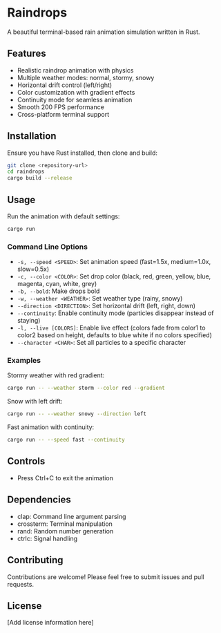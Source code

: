 # Raindrops

A beautiful terminal-based rain animation simulation written in Rust.

## Features

- Realistic raindrop animation with physics
- Multiple weather modes: normal, stormy, snowy
- Horizontal drift control (left/right)
- Color customization with gradient effects
- Continuity mode for seamless animation
- Smooth 200 FPS performance
- Cross-platform terminal support

## Installation

Ensure you have Rust installed, then clone and build:

```bash
git clone <repository-url>
cd raindrops
cargo build --release
```

## Usage

Run the animation with default settings:

```bash
cargo run
```

### Command Line Options

- `-s, --speed <SPEED>`: Set animation speed (fast=1.5x, medium=1.0x, slow=0.5x)
- `-c, --color <COLOR>`: Set drop color (black, red, green, yellow, blue, magenta, cyan, white, grey)
- `-b, --bold`: Make drops bold
- `-w, --weather <WEATHER>`: Set weather type (rainy, snowy)
- `--direction <DIRECTION>`: Set horizontal drift (left, right, down)
- `--continuity`: Enable continuity mode (particles disappear instead of staying)
- `-l, --live [COLORS]`: Enable live effect (colors fade from color1 to color2 based on height, defaults to blue white if no colors specified)
- `--character <CHAR>`: Set all particles to a specific character

### Examples

Stormy weather with red gradient:
```bash
cargo run -- --weather storm --color red --gradient
```

Snow with left drift:
```bash
cargo run -- --weather snowy --direction left
```

Fast animation with continuity:
```bash
cargo run -- --speed fast --continuity
```

## Controls

- Press Ctrl+C to exit the animation

## Dependencies

- clap: Command line argument parsing
- crossterm: Terminal manipulation
- rand: Random number generation
- ctrlc: Signal handling

## Contributing

Contributions are welcome! Please feel free to submit issues and pull requests.

## License

[Add license information here]